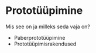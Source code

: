 # Prototüüpimine

Mis see on ja milleks seda vaja on?

- Paberprototüüpimine
- Prototüüpimisrakendused